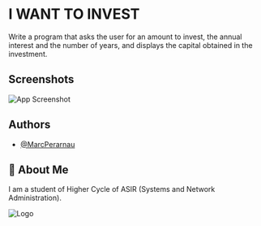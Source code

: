
# I WANT TO INVEST
Write a program that asks the user for an amount to invest, the annual interest and the number of years, and displays the capital obtained in the investment.
## Screenshots

![App Screenshot](https://github.com/MarcPerarnau/MV/assets/151735878/52902957-240e-4449-9627-5f3ffc2c1013)


## Authors

- [@MarcPerarnau](https://github.com/MarcPerarnau)


## 🚀 About Me
I am a student of Higher Cycle of ASIR (Systems and Network Administration).


![Logo](https://github.com/MarcPerarnau/MV/assets/151735878/dbd36d50-971f-4147-8b66-0c489954895e)
